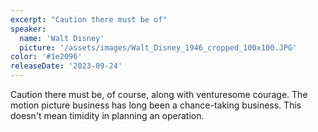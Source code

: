 ```yaml
---
excerpt: "Caution there must be of"
speaker:
  name: 'Walt Disney'
  picture: '/assets/images/Walt_Disney_1946_cropped_100x100.JPG'
color: '#1e2096'
releaseDate: '2023-09-24'
---
```

Caution there must be, of course, along with venturesome courage. The motion picture business has long been a chance-taking business. This doesn't mean timidity in planning an operation.